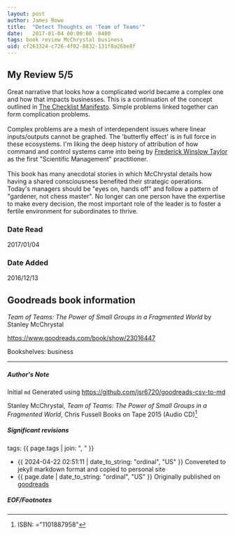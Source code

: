 ```yaml
---
layout: post
author: James Rowe
title:  "Detect Thoughts on 'Team of Teams'"
date:   2017-01-04 00:00:00 -0400
tags: book review McChrystal business
uid: cf263324-c726-4f02-8832-131f8a26be8f
---
```


<!-- highly dependent on how you personally use jekyll templates, and how you want this to show up -->
<!-- escape any jekyll keys with double brackets -->

## My Review 5/5

Great narrative that looks how a complicated world became a complex one and how that impacts businesses. This is a continuation of the concept outlined in [The Checklist Manifesto](https://www.goodreads.com/book/show/6667514). Simple problems linked together can form complication problems.<br/><br/>Complex problems are a mesh of interdependent issues where linear inputs/outputs cannot be graphed. The 'butterfly effect' is in full force in these ecosystems. I'm liking the deep history of attribution of how command and control systems came into being by [Frederick Winslow Taylor](https://www.goodreads.com/author/show/485537) as the first "Scientific Management" practitioner.<br/><br/>This book has many anecdotal stories in which McChrystal details how having a shared consciousness benefited their strategic operations. Today's managers should be "eyes on, hands off" and follow a pattern of "gardener, not chess master". No longer can one person have the expertise to make every decision, the most important role of the leader is to foster a fertile environment for subordinates to thrive.

### Date Read
2017/01/04

### Date Added
2016/12/13

## Goodreads book information

*Team of Teams: The Power of Small Groups in a Fragmented World* by Stanley McChrystal

https://www.goodreads.com/book/show/23016447

Bookshelves: business

---

##### Author's Note

Initial `md` Generated using https://github.com/jsr6720/goodreads-csv-to-md

Stanley McChrystal, *Team of Teams: The Power of Small Groups in a Fragmented World*, Chris Fussell Books on Tape 2015 (Audio CD)[^1]

##### Significant revisions

tags: {{ page.tags | join: ", " }} <!-- todo move this somewhere -->

- {{ 2024-04-22 02:51:11 | date_to_string: "ordinal", "US" }} Convereted to jekyll markdown format and copied to personal site
- {{ page.date | date_to_string: "ordinal", "US" }} Originally published on [goodreads](https://www.goodreads.com)

##### EOF/Footnotes

[^1]: ISBN: ="1101887958"